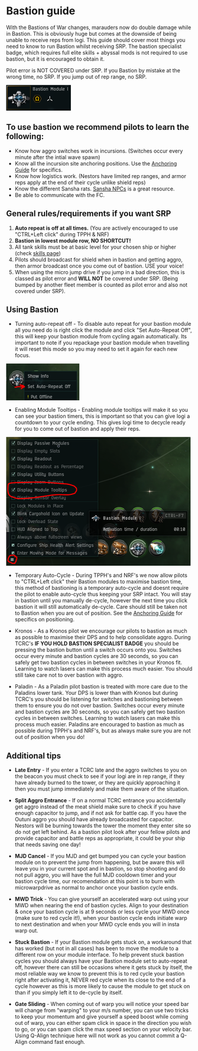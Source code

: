 # Bastion guide

With the Bastions of War changes, marauders now do double damage while in Bastion. This is obviously huge but comes at the downside of being unable to receive reps from logi. This guide should cover most things you need to know to run Bastion whilst receiving SRP. The bastion specialist badge, which requires full elite skills + abyssal mods is not required to use bastion, but it is encouraged to obtain it.

Pilot error is NOT COVERED under SRP. If you Bastion by mistake at the wrong time, no SRP. If you jump out of rep range, no SRP.

![](bastionmodule.png)

## To use bastion we recommend pilots to learn the following:

- Know how aggro switches work in incursions. (Switches occur every minute after the intial wave spawn)
- Know all the incursion site anchoring positions. Use the [Anchoring Guide](/guide/anchoring) for specifics.
- Know how logistics work. (Nestors have limited rep ranges, and armor reps apply at the end of their cycle unlike shield reps)
- Know the different Sansha rats. [Sansha NPCs](https://eve-incursions.de/rats) is a great resource.
- Be able to communicate with the FC.

## General rules/requirements if you want SRP

1.  **Auto repeat is off at all times.** (You are actively encouraged to use "CTRL+Left click" during TPPH & NRF)
2.  **Bastion in lowest module row, NO SHORTCUT!**
3.  All tank skills must be at basic level for your chosen ship or higher (check [skills page](/skills))
4.  Pilots should broadcast for shield when in bastion and getting aggro, then armor broadcast once you come out of bastion. USE your voice!
5.  When using the micro jump drive if you jump in a bad direction, this is classed as pilot error and **WILL NOT** be covered under SRP. (Being bumped by another fleet member is counted as pilot error and also not covered under SRP).

## Using Bastion

- Turning auto-repeat off - To disable auto repeat for your bastion module all you need do is right click the module and click "Set Auto-Repeat Off", this will keep your bastion module from cycling again automatically. Its important to note if you repackage your bastion module when travelling it will reset this mode so you may need to set it again for each new focus.

![](autorepeatoff.png)

- Enabling Module Tooltips - Enabling module tooltips will make it so you can see your bastion timers, this is important so that you can give logi a countdown to your cycle ending. This gives logi time to decycle ready for you to come out of bastion and apply their reps.

![](moduletooltips.png)

- Temporary Auto-Cycle - During TPPH's and NRF's we now allow pilots to "CTRL+Left click" their Bastion modules to maximise bastion time, this method of bastioning is a temporary auto-cycle and doesnt require the pilot to enable auto-cycle thus keeping your SRP intact. You will stay in bastion until you manually de-cycle, however the next time you click bastion it will still automatically de-cycle. Care should still be taken not to Bastion when you are out of position. See the [Anchoring Guide](/guide/anchoring) for specifics on positioning.

- Kronos - As a Kronos pilot we encourage our pilots to bastion as much as possible to maximise their DPS and to help consolidate aggro. During TCRC's **IF YOU HOLD BASTION SPECIALIST BADGE** you should be pressing the bastion button until a switch occurs onto you. Switches occur every minute and bastion cycles are 30 seconds, so you can safely get two bastion cycles in between switches in your Kronos fit. Learning to watch lasers can make this process much easier. You should still take care not to over bastion with aggro.

- Paladin - As a Paladin pilot bastion is treated with more care due to the Paladins lower tank. Your DPS is lower than with Kronos but during TCRC's you should be listening for switches and bastioning between them to ensure you do not over bastion. Switches occur every minute and bastion cycles are 30 seconds, so you can safely get two bastion cycles in between switches. Learning to watch lasers can make this process much easier. Paladins are encouraged to bastion as much as possible during TPPH's and NRF's, but as always make sure you are not out of position when you do!

## Additional tips

- **Late Entry** - If you enter a TCRC late and the aggro switches to you on the beacon you must check to see if your logi are in rep range, if they have already burned to the tower, or they are quickly approaching it then you must jump immediately and make them aware of the situation.

- **Split Aggro Entrance** - If on a normal TCRC entrance you accidentally get aggro instead of the meat shield make sure to check if you have enough capacitor to jump, and if not ask for battle cap. If you have the Outuni aggro you should have already broadcasted for capacitor. Nestors will be burning towards the tower the moment they enter site so do not get left behind. As a bastion pilot look after your fellow pilots and provide capacitor and battle reps as appropriate, it could be your ship that needs saving one day!

- **MJD Cancel** - If you MJD and get bumped you can cycle your bastion module on to prevent the jump from happening, but be aware this will leave you in your current spot and in bastion, so stop shooting and do not pull aggro, you will have the full MJD cooldown timer and your bastion cycle time, our recomendation at this point is to burn with microwarpdrive as normal to anchor once your bastion cycle ends.

- **MWD Trick** - You can give yourself an accelerated warp out using your MWD when nearing the end of bastion cycles. Align to your destination & once your bastion cycle is at 9 seconds or less cycle your MWD once (make sure to red cycle it!), when your bastion cycle ends initiate warp to next destination and when your MWD cycle ends you will in insta warp out.

- **Stuck Bastion** - If your Bastion module gets stuck on, a workaround that has worked (but not in all cases) has been to move the module to a different row on your module interface. To help prevent stuck bastion cycles you should always have your Bastion module set to auto-repeat off, however there can still be occasions where it gets stuck by itself, the most reliable way we know to prevent this is to red cycle your bastion right after activating it, NEVER red cycle when its close to the end of a cycle however as this is more likely to cause the module to get stuck on than if you simply left it to de-cycle by itself. 

- **Gate Sliding** - When coming out of warp you will notice your speed bar will change from "warping" to your m/s number, you can use two tricks to keep your momentum and give yourself a speed boost while coming out of warp, you can either spam click in space in the direction you wish to go, or you can spam click the max speed section on your velocity bar. Using Q-Align technique here will not work as you cannot commit a Q-Align command fast enough.

